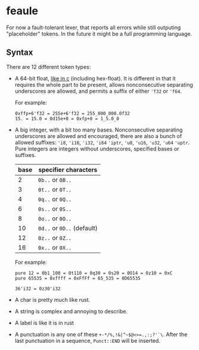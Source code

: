 # feaule

For now a fault-tolerant lexer,
that reports all errors while still outputing "placeholder" tokens.
In the future it might be a full programming language.

## Syntax

There are 12 different token types:

- A 64-bit float, [like in c](https://en.cppreference.com/w/c/language/floating_constant) (including hex-float).
  It is different in that it requires the whole part to be present,
  allows nonconsecutive separating underscores are allowed,
  and permits a suffix of either `'f32` or `'f64`.

  For example:

  ```
  0xffp+6'f32 = 255e+6'f32 = 255_000_000.0f32
  15. = 15.0 = 0d15e+0 = 0xfp+0 = 1_5.0_0
  ```

- A big integer, with a bit too many bases.
  Nonconsecutive separating underscores are allowed and encouraged,
  there are also a bunch of allowed suffixes:
  `'i8`, `'i16`, `'i32`, `'i64` `'iptr`, `'u8`, `'u16`, `'u32`, `'u64` `'uptr`.
  Pure integers are integers without underscores, specified bases or suffixes.

  | base | specifier characters       |
  | ---- | -------------------------- |
  | 2    | `0b..` or `0B..`           |
  | 3    | `0t..` or `0T..`           |
  | 4    | `0q..` or `0Q..`           |
  | 6    | `0s..` or `0S..`           |
  | 8    | `0o..` or `0O..`           |
  | 10   | `0d..` or `0D..` (default) |
  | 12   | `0z..` or `0Z..`           |
  | 16   | `0x..` or `0X..`           |

  For example:

  ```
  pure 12 = 0b1_100 = 0t110 = 0q30 = 0s20 = 0O14 = 0z10 = 0xC
  pure 65535 = 0xffff = 0xFfFf = 65_535 = 0D65535

  36'i32 = 0z30'i32
  ```

- A char is pretty much like rust.
- A string is complex and annoying to describe.
- A label is like it is in rust
- A punctuation is any one of these ``+-*/%,!&|^~$@<>=.,:;?'`\``.
  After the last punctuation in a sequence, `Punct::END` will be inserted.

<!--
- A 64-bit float, that matches the following pattern.
  ```
  digits "." (digits (i"e" ["+" "-"] digits)?)?
    | digits i"e" ["+" "-"] digits
    | i"0x" xdigits "." (xdigits (i"p" ["+" "-"] digits)?)?
    | i"0x" xdigits i"p" ["+" "-"] digits
  ```
- A big integer, that matches the following pattern.
  ```
  i"0x" xdigits,
    | i"0z" digits12,
    | i"0d" digits,
    | i"0o" digits8,
    | i"0s" digits6,
    | i"0q" digits4,
    | i"0t" digits3,
    | i"0b" bdigits,
  ```
-->
